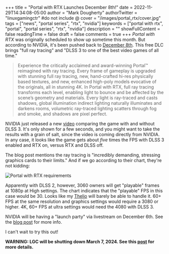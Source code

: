 +++
title = "Portal with RTX Launches December 8th!"
date = 2022-11-29T14:34:08-05:00
author = "Mark Dougherty"
authorTwitter = "linuxgamingctr" #do not include @
cover = "/images/portal_rtx/cover.jpg"
tags = ["news", "portal series", "rtx", "nvidia"]
keywords = ["portal with rtx", "portal", "portal series", "rtx", "nvidia"]
description = ""
showFullContent = false
readingTime = false
draft = false
comments = true
+++
*Portal with RTX* was originally scheduled to show up sometime this month. But according to NVIDIA, it's been pushed back to [December 8th](https://www.nvidia.com/en-us/geforce/news/portal-rtx-available-december-8/). This free DLC brings "full ray tracing" and "DLSS 3 to one of the best video games of all time."

> Experience the critically acclaimed and award-winning Portal™ reimagined with ray tracing. Every frame of gameplay is upgraded with stunning full ray tracing, new, hand-crafted hi-res physically based textures, and new, enhanced high-poly models evocative of the originals, all in stunning 4K. In Portal with RTX, full ray tracing transforms each level, enabling light to bounce and be affected by the scene’s geometry and materials. Every light is ray-traced and casts shadows, global illumination indirect lighting naturally illuminates and darkens rooms, volumetric ray-traced lighting scatters through fog and smoke, and shadows are pixel perfect.

NVIDIA just released a new [video](https://www.youtube.com/watch?v=CAf1E7kCbMA) comparing the game with and without DLSS 3. It's only shown for a few seconds, and you might want to take the results with a grain of salt, since the video is coming directly from NVIDIA. In any case, it looks like the game gets about *five* times the FPS with DLSS 3 enabled and RTX on, versus RTX and DLSS off.

The blog post mentions the ray tracing is "incredibly demanding, stressing graphics cards to their limits." And if we go according to their chart, they're not kidding:

![Portal with RTX requirements](/images/portal_rtx/recommended_specs.jpg)

Apparently with DLSS 2, however, 3060 owners will get "playable" frames at 1080p at High settings. The chart indicates that the "playable" FPS in this case would be 30. Looks like my [Thelio](https://linuxgamingcentral.com/posts/thelio-review/) will barely be able to handle it. 60+ FPS at the same resolution and graphics settings would require a 3080 or higher. 4K, 60+ FPS at ultra settings would need the 4080 with DLSS 3.

NVIDIA will be having a "launch party" via livestream on December 6th. See the [blog post](https://www.nvidia.com/en-us/geforce/news/portal-rtx-available-december-8/) for more info.

I can't wait to try this out!

**WARNING: LGC will be shutting down March 7, 2024. See this [post](https://linuxgamingcentral.com/posts/the-end-of-lgc/) for more details.**

